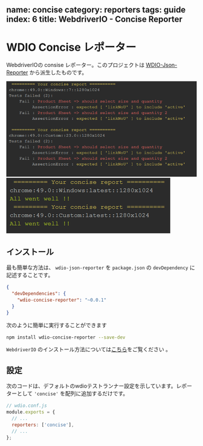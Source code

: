 name: concise
category: reporters
tags: guide
index: 6
title: WebdriverIO - Concise Reporter
---


WDIO Concise レポーター
=======================

WebdriverIOの consise レポーター。このプロジェクトは [WDIO-Json-Reporter](https://github.com/fijijavis/wdio-json-reporter) から派生したものです。

![WDIO Concise Reporter error](https://github.com/FloValence/wdio-concise-reporter/blob/master/example_error.png?raw=true)
![WDIO Concise Reporter success](https://github.com/FloValence/wdio-concise-reporter/blob/master/example_success.png?raw=true)

## インストール


最も簡単な方法は、 `wdio-json-reporter` を `package.json` の `devDependency` に記述することです。

```json
{
  "devDependencies": {
    "wdio-concise-reporter": "~0.0.1"
  }
}
```

次のように簡単に実行することができます

```bash
npm install wdio-concise-reporter --save-dev
```

`WebdriverIO` のインストール方法については[こちら](http://webdriver.io/guide/getstarted/install.html)をご覧ください 。

## 設定

次のコードは、デフォルトのwdioテストランナー設定を示しています。レポーターとして `'concise'` を配列に追加するだけです。

```js
// wdio.conf.js
module.exports = {
  // ...
  reporters: ['concise'],
  // ...
};
```

